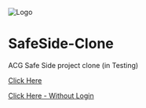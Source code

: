 ![Logo](https://cdn.discordapp.com/attachments/794818958686552145/903132306078859274/1635393906112.png)

# SafeSide-Clone
ACG Safe Side project clone (in Testing)

[Click Here](https://plushb9rry.github.io/SafeSide-Clone/index.html)


[Click Here - Without Login](https://plushb9rry.github.io/SafeSide-Clone/Secondpage/SecPage.html?text1=1234567890&psw=222222222222222222&remember=on&submit=Submit)
